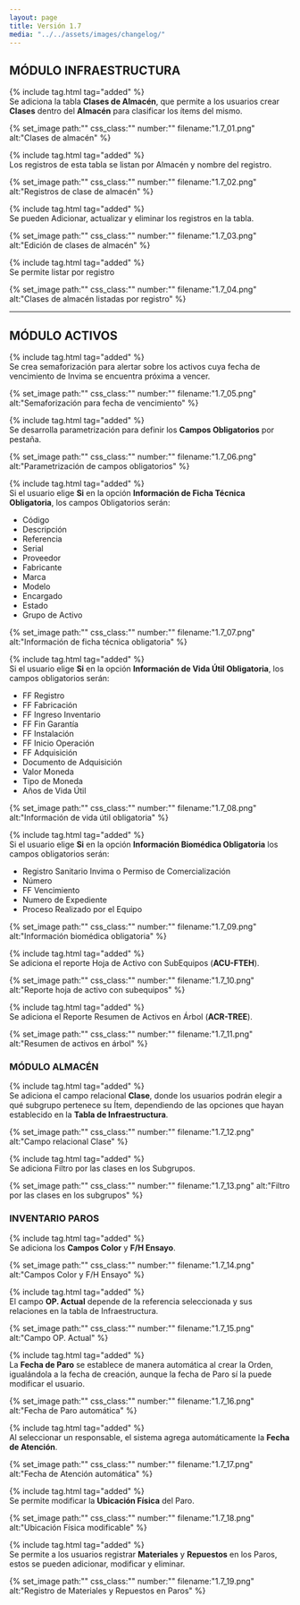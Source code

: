 ```yaml
---
layout: page
title: Versión 1.7
media: "../../assets/images/changelog/"
---
```


## MÓDULO INFRAESTRUCTURA

{% include tag.html tag="added" %}  
Se adiciona la tabla **Clases de Almacén**, que permite a los usuarios crear **Clases** dentro del **Almacén** para clasificar los ítems del mismo.

{% set_image
  path:""
  css_class:""
  number:""
  filename:"1.7_01.png"
  alt:"Clases de almacén"
%}

{% include tag.html tag="added" %}  
Los registros de esta tabla se listan por Almacén y nombre del registro.

{% set_image
  path:""
  css_class:""
  number:""
  filename:"1.7_02.png"
  alt:"Registros de clase de almacén"
%}

{% include tag.html tag="added" %}  
Se pueden Adicionar, actualizar y eliminar los registros en la tabla.

{% set_image
  path:""
  css_class:""
  number:""
  filename:"1.7_03.png"
  alt:"Edición de clases de almacén"
%}

{% include tag.html tag="added" %}  
Se permite listar por registro

{% set_image
  path:""
  css_class:""
  number:""
  filename:"1.7_04.png"
  alt:"Clases de almacén listadas por registro"
%}

---

## MÓDULO ACTIVOS

{% include tag.html tag="added" %}  
Se crea semaforización para alertar sobre los activos cuya fecha de vencimiento de Invima se encuentra próxima a vencer.

{% set_image
  path:""
  css_class:""
  number:""
  filename:"1.7_05.png"
  alt:"Semaforización para fecha de vencimiento"
%}

{% include tag.html tag="added" %}  
Se desarrolla parametrización para definir los **Campos Obligatorios** por pestaña.

{% set_image
  path:""
  css_class:""
  number:""
  filename:"1.7_06.png"
  alt:"Parametrización de campos obligatorios"
%}

{% include tag.html tag="added" %}  
Si el usuario elige **Si** en la opción **Información de Ficha Técnica Obligatoria**, los campos Obligatorios serán:

- Código
- Descripción
- Referencia
- Serial
- Proveedor
- Fabricante
- Marca
- Modelo
- Encargado
- Estado
- Grupo de Activo

{% set_image
  path:""
  css_class:""
  number:""
  filename:"1.7_07.png"
  alt:"Información de ficha técnica obligatoria"
%}

{% include tag.html tag="added" %}  
Si el usuario elige **Si** en la opción **Información de Vida Útil Obligatoria**, los campos obligatorios serán:

- FF Registro
- FF Fabricación 
- FF Ingreso Inventario 
- FF Fin Garantía 
- FF Instalación 
- FF Inicio Operación
- FF Adquisición
- Documento de Adquisición
- Valor Moneda
- Tipo de Moneda
- Años de Vida Útil

{% set_image
  path:""
  css_class:""
  number:""
  filename:"1.7_08.png"
  alt:"Información de vida útil obligatoria"
%}

{% include tag.html tag="added" %}  
Si el usuario elige **Si** en la opción **Información Biomédica Obligatoria** los campos obligatorios serán:

- Registro Sanitario Invima o Permiso de Comercialización
- Número
- FF Vencimiento
- Numero de Expediente
- Proceso Realizado por el Equipo

{% set_image
  path:""
  css_class:""
  number:""
  filename:"1.7_09.png"
  alt:"Información biomédica obligatoria"
%}

{% include tag.html tag="added" %}  
Se adiciona el reporte Hoja de Activo con SubEquipos (**ACU-FTEH**).

{% set_image
  path:""
  css_class:""
  number:""
  filename:"1.7_10.png"
  alt:"Reporte hoja de activo con subequipos"
%}

{% include tag.html tag="added" %}  
Se adiciona el Reporte Resumen de Activos en Árbol (**ACR-TREE**).

{% set_image
  path:""
  css_class:""
  number:""
  filename:"1.7_11.png"
  alt:"Resumen de activos en árbol"
%}

### MÓDULO ALMACÉN

{% include tag.html tag="added" %}  
Se adiciona el campo relacional **Clase**, donde los usuarios podrán elegir a qué subgrupo pertenece su Ítem, dependiendo de las opciones que hayan establecido en la **Tabla de Infraestructura**.

{% set_image
  path:""
  css_class:""
  number:""
  filename:"1.7_12.png"
  alt:"Campo relacional Clase"
%}

{% include tag.html tag="added" %}  
Se adiciona Filtro por las clases en los Subgrupos.

{% set_image
  path:""
  css_class:""
  number:""
  filename:"1.7_13.png"
  alt:"Filtro por las clases en los subgrupos"
%}

### INVENTARIO PAROS

{% include tag.html tag="added" %}  
Se adiciona los **Campos Color** y **F/H Ensayo**.

{% set_image
  path:""
  css_class:""
  number:""
  filename:"1.7_14.png"
  alt:"Campos Color y F/H Ensayo"
%}

{% include tag.html tag="added" %}  
El campo **OP. Actual** depende de la referencia seleccionada y sus relaciones en la tabla de Infraestructura.

{% set_image
  path:""
  css_class:""
  number:""
  filename:"1.7_15.png"
  alt:"Campo OP. Actual"
%}

{% include tag.html tag="added" %}  
La **Fecha de Paro** se establece de manera automática al crear la Orden, igualándola a la fecha de creación, aunque la fecha de Paro sí la puede modificar el usuario.

{% set_image
  path:""
  css_class:""
  number:""
  filename:"1.7_16.png"
  alt:"Fecha de Paro automática"
%}

{% include tag.html tag="added" %}  
Al seleccionar un responsable, el sistema agrega automáticamente la **Fecha de Atención**.

{% set_image
  path:""
  css_class:""
  number:""
  filename:"1.7_17.png"
  alt:"Fecha de Atención automática"
%}

{% include tag.html tag="added" %}  
Se permite modificar la **Ubicación Física** del Paro.

{% set_image
  path:""
  css_class:""
  number:""
  filename:"1.7_18.png"
  alt:"Ubicación Física modificable"
%}

{% include tag.html tag="added" %}  
Se permite a los usuarios registrar **Materiales** y **Repuestos** en los Paros, estos se pueden adicionar, modificar y eliminar.

{% set_image
  path:""
  css_class:""
  number:""
  filename:"1.7_19.png"
  alt:"Registro de Materiales y Repuestos en Paros"
%}